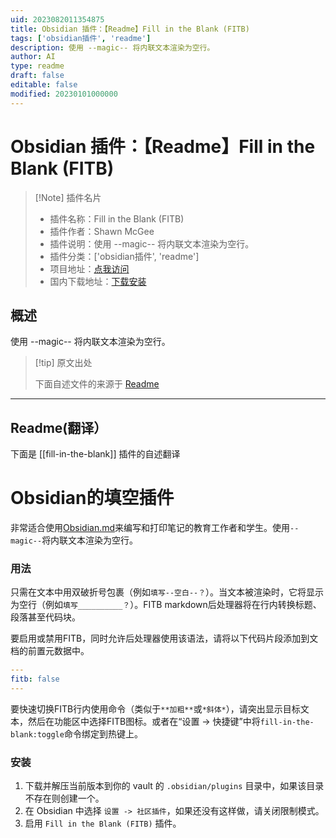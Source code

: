 ```yaml
---
uid: 2023082011354875
title: Obsidian 插件：【Readme】Fill in the Blank (FITB)
tags: ['obsidian插件', 'readme']
description: 使用 --magic-- 将内联文本渲染为空行。
author: AI
type: readme
draft: false
editable: false
modified: 20230101000000
---
```


# Obsidian 插件：【Readme】Fill in the Blank (FITB)

> [!Note] 插件名片
> - 插件名称：Fill in the Blank (FITB)
> - 插件作者：Shawn McGee
> - 插件说明：使用 --magic-- 将内联文本渲染为空行。
> - 插件分类：['obsidian插件', 'readme']
> - 项目地址：[点我访问](https://github.com/mister-mcgee/obsidian-fill-in-the-blank)
> - 国内下载地址：[下载安装](https://pkmer.cn/products/plugin/pluginMarket/?fill-in-the-blank)

## 概述

使用 --magic-- 将内联文本渲染为空行。



> [!tip] 原文出处
> 
>下面自述文件的来源于 [Readme](https://ghproxy.net/https://raw.githubusercontent.com/mister-mcgee/obsidian-fill-in-the-blank/main/README.md)
> 

---

## Readme(翻译）

下面是 [[fill-in-the-blank]] 插件的自述翻译


# Obsidian的填空插件

非常适合使用[Obsidian.md](https://obsidian.md)来编写和打印笔记的教育工作者和学生。使用`--magic--`将内联文本渲染为空行。
### 用法
只需在文本中用双破折号包裹（例如`填写--空白--？`）。当文本被渲染时，它将显示为空行（例如`填写__________？`）。FITB markdown后处理器将在行内转换标题、段落甚至代码块。

要启用或禁用FITB，同时允许后处理器使用该语法，请将以下代码片段添加到文档的前置元数据中。
```yml
---
fitb: false
---
```

要快速切换FITB行内使用命令（类似于`**加粗**`或`*斜体*`），请突出显示目标文本，然后在功能区中选择FITB图标。或者在“设置 -> 快捷键”中将`fill-in-the-blank:toggle`命令绑定到热键上。
### 安装
1. 下载并解压当前版本到你的 vault 的 `.obsidian/plugins` 目录中，如果该目录不存在则创建一个。
2. 在 Obsidian 中选择 `设置 -> 社区插件`，如果还没有这样做，请关闭限制模式。
3. 启用 `Fill in the Blank (FITB)` 插件。



